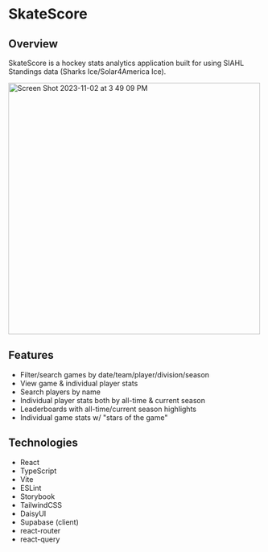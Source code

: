 # SkateScore

## Overview

SkateScore is a hockey stats analytics application built for using SIAHL Standings data (Sharks Ice/Solar4America Ice).

<img width="500" alt="Screen Shot 2023-11-02 at 3 49 09 PM" src="https://github.com/sleepingbaby/skatescore-frontend/assets/40276139/2699a5e8-6b70-41bf-8f1b-58ac30d96fd8">

## Features

- Filter/search games by date/team/player/division/season
- View game & individual player stats
- Search players by name
- Individual player stats both by all-time & current season
- Leaderboards with all-time/current season highlights
- Individual game stats w/ "stars of the game"

## Technologies

- React
- TypeScript
- Vite
- ESLint
- Storybook
- TailwindCSS
- DaisyUI
- Supabase (client)
- react-router
- react-query
